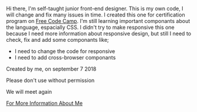 <!DOCTYPE html>
<html>
  <head>
  </head>
  <body>
  <p>Hi there, I'm self-taught junior front-end designer. This is my own code, I will change and fix many issues in time. I created this one for certification program on <a href="https://learn.freecodecamp.org">Free Code Camp</a>. I'm still learning important componants about the language, espacially CSS. I didn't try to make responsive this one because I need more information about responsive design, but still I need to check, fix and add some componants like;</p>
    <ul>
      <li>I need to change the code for responsive</li>
      <li>I need to add cross-browser componants</li>
     </ul>
   <p>Created by me, on september 7 2018</p>
    <p>Please don't use without permission</p>
    <p>We will meet again</p> 
    <p><a href="https://www.linkedin.com/in/damlaumar/">For More Information About Me</a></p>
  </body>
  </html>
